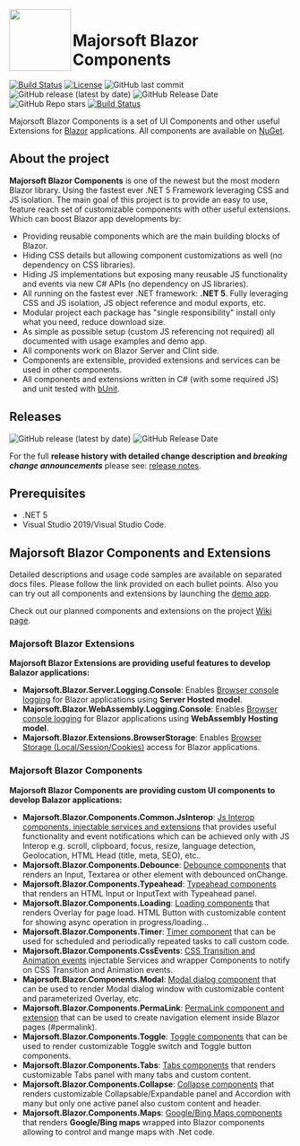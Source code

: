 <img align="left" width="110" height="110" src="https://github.com/majorimi/blazor-components/blob/master/.github/Images/blazor.components.png" />

Majorsoft Blazor Components
============

[![Build Status](https://dev.azure.com/major-soft/GitHub/_apis/build/status/blazor-components/blazor-components-build-check)](https://dev.azure.com/major-soft/GitHub/_build/latest?definitionId=6)
[![License](https://img.shields.io/badge/License-MIT-green.svg)](https://github.com/majorimi/blazor-components/blob/master/LICENSE)
![GitHub last commit](https://img.shields.io/github/last-commit/majorimi/blazor-components)
![GitHub release (latest by date)](https://img.shields.io/github/v/release/majorimi/blazor-components)
![GitHub Release Date](https://img.shields.io/github/release-date/majorimi/blazor-components)
![GitHub Repo stars](https://img.shields.io/github/stars/majorimi/blazor-components)
[![Build Status](https://dev.azure.com/major-soft/GitHub/_apis/build/status/blazor-components/blazor-components-Nuget?branchName=master)](https://dev.azure.com/major-soft/GitHub/_build/latest?definitionId=7&branchName=master)

Majorsoft Blazor Components is a set of UI Components and other useful Extensions for [Blazor](https://blazor.net) applications.
All components are available on [NuGet](https://www.nuget.org/profiles/Blazor.Components). 

## About the project
**Majorsoft Blazor Components** is one of the newest but the most modern Blazor library. Using the fastest ever .NET 5 Framework leveraging CSS and JS isolation. 
The main goal of this project is to provide an easy to use, feature reach set of customizable components with other 
useful extensions. Which can boost Blazor app developments by:

- Providing reusable components which are the main building blocks of Blazor.
- Hiding CSS details but allowing component customizations as well (no dependency on CSS libraries).
- Hiding JS implementations but exposing many reusable JS functionality and events via new C# APIs (no dependency on JS libraries).
- All running on the fastest ever .NET framework: **.NET 5**. Fully leveraging CSS and JS isolation, JS object reference and modul exports, etc.
- Modular project each package has "single responsibility" install only what you need, reduce download size.
- As simple as possible setup (custom JS referencing not required) all documented with usage examples and demo app.
- All components work on Blazor Server and Clint side.
- Components are extensible, provided extensions and services can be used in other components.
- All components and extensions written in C# (with some required JS) and unit tested with [bUnit](https://github.com/egil/bUnit).

## Releases
![GitHub release (latest by date)](https://img.shields.io/github/v/release/majorimi/blazor-components)
![GitHub Release Date](https://img.shields.io/github/release-date/majorimi/blazor-components)

For the full **release history with detailed change description and _breaking change announcements_** please see: [release notes](https://github.com/majorimi/blazor-components/releases).  

## Prerequisites
- .NET 5
- Visual Studio 2019/Visual Studio Code.

## Majorsoft Blazor Components and Extensions

Detailed descriptions and usage code samples are available on separated docs files. 
Please follow the link provided on each bullet points. Also you can try out all components and extensions by launching the [demo app](https://blazorextensions.z6.web.core.windows.net/).

Check out our planned components and extensions on the project [Wiki page](https://github.com/majorimi/blazor-components/wiki).

### **Majorsoft Blazor Extensions**

**Majorsoft Blazor Extensions are providing useful features to develop Balazor applications:**

- **Majorsoft.Blazor.Server.Logging.Console**: Enables [Browser console logging](https://github.com/majorimi/blazor-components/blob/master/.github/docs/ServerHostedLogging.md) for Blazor applications using **Server Hosted model**.
- **Majorsoft.Blazor.WebAssembly.Logging.Console**: Enables [Browser console logging](https://github.com/majorimi/blazor-components/blob/master/.github/docs/WebAssemblyHostedLogging.md) for Blazor applications using **WebAssembly Hosting model**.
- **Majorsoft.Blazor.Extensions.BrowserStorage**: Enables [Browser Storage (Local/Session/Cookies)](https://github.com/majorimi/blazor-components/blob/master/.github/docs/BrowserStorage.md) access for Blazor applications.

### **Majorsoft Blazor Components**

**Majorsoft Blazor Components are providing custom UI components to develop Balazor applications:**

- **Majorsoft.Blazor.Components.Common.JsInterop**: [Js Interop components, injectable services and extensions](https://github.com/majorimi/blazor-components/blob/master/.github/docs/JsInterop.md) that provides useful functionality and event notifications which can be achieved only with JS Interop e.g. scroll, clipboard, focus, resize, language detection, Geolocation, HTML Head (title, meta, SEO), etc..
- **Majorsoft.Blazor.Components.Debounce**: [Debounce components](https://github.com/majorimi/blazor-components/blob/master/.github/docs/DebounceInputs.md) that renders an Input, Textarea or other element with debounced onChange.
- **Majorsoft.Blazor.Components.Typeahead**: [Typeahead components](https://github.com/majorimi/blazor-components/blob/master/.github/docs/Typeahead.md) that renders an HTML Input or InputText with Typeahead panel.
- **Majorsoft.Blazor.Components.Loading**: [Loading components](https://github.com/majorimi/blazor-components/blob/master/.github/docs/Loading.md) that renders Overlay for page load. HTML Button with customizable content for showing async operation in progress/loading...
- **Majorsoft.Blazor.Components.Timer**: [Timer component](https://github.com/majorimi/blazor-components/blob/master/.github/docs/Timer.md) that can be used for scheduled and periodically repeated tasks to call custom code.
- **Majorsoft.Blazor.Components.CssEvents**: [CSS Transition and Animation events](https://github.com/majorimi/blazor-components/blob/master/.github/docs/CssEvents.md) injectable Services and wrapper Components to notify on CSS Transition and Animation events.
- **Majorsoft.Blazor.Components.Modal**: [Modal dialog component](https://github.com/majorimi/blazor-components/blob/master/.github/docs/Modal.md) that can be used to render Modal dialog window with customizable content and parameterized Overlay, etc.
- **Majorsoft.Blazor.Components.PermaLink**: [PermaLink component and extension](https://github.com/majorimi/blazor-components/blob/master/.github/docs/PermaLink.md) that can be used to create navigation element inside Blazor pages (#permalink).
- **Majorsoft.Blazor.Components.Toggle**: [Toggle components](https://github.com/majorimi/blazor-components/blob/master/.github/docs/Toggle.md) that can be used to render customizable Toggle switch and Toggle button components.
- **Majorsoft.Blazor.Components.Tabs**: [Tabs components](https://github.com/majorimi/blazor-components/blob/master/.github/docs/Tabs.md) that renders customizable Tabs panel with many tabs and custom content.
- **Majorsoft.Blazor.Components.Collapse**: [Collapse components](https://github.com/majorimi/blazor-components/blob/master/.github/docs/Collapse.md) that renders customizable Collapsable/Expandable panel and Accordion with many but only one active panel also custom content and header.
- **Majorsoft.Blazor.Components.Maps**: [Google/Bing Maps components](https://github.com/majorimi/blazor-components/blob/master/.github/docs/Maps.md) that renders **Google/Bing maps** wrapped into Blazor components allowing to control and mange maps with .Net code.

